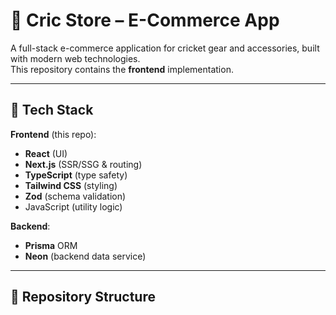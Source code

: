 # 🏏 Cric Store – E-Commerce App

A full-stack e-commerce application for cricket gear and accessories, built with modern web technologies.  
This repository contains the **frontend** implementation.

---

## 🚀 Tech Stack

**Frontend** (this repo):

- **React** (UI)
- **Next.js** (SSR/SSG & routing)
- **TypeScript** (type safety)
- **Tailwind CSS** (styling)
- **Zod** (schema validation)
- JavaScript (utility logic)

**Backend**:

- **Prisma** ORM
- **Neon** (backend data service)

---

## 📂 Repository Structure
